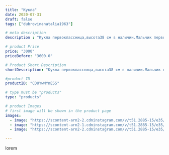 ```yaml
---
title: "Кукла"
date: 2020-07-31
draft: false
tags: ["dubrovinanatalia1963"]

# meta description
description : "Кукла первоклассница,высота38 см в наличии.Мальчик первоклассник в процессе изготовления.По вопросам приобретения обращаться в директ."

# product Price
price: "3000"
priceBefore: "3600.0"

# Product Short Description
shortDescription: "Кукла первоклассница,высота38 см в наличии.Мальчик первоклассник в процессе изготовления.По вопросам приобретения обращаться в директ."

#product ID
productID: "CDUYwMYnESS"

# type must be "products"
type: "products"

# product Images
# first image will be shown in the product page
images:
  - image: "https://scontent-arn2-2.cdninstagram.com/v/t51.2885-15/e35/116284035_283449486273692_9112192908653702002_n.jpg?_nc_ht=scontent-arn2-2.cdninstagram.com&_nc_cat=108&_nc_ohc=B6gWF7sjJQkAX-Pmx9n&se=7&tp=1&oh=deb168fb2598d8cff82a50e378085729&oe=606031A4&ig_cache_key=MjM2NTYyNDU2NjgyNjM3MzI2MA%3D%3D.2"
  - image: "https://scontent-arn2-1.cdninstagram.com/v/t51.2885-15/e35/116335366_722099771691202_7819992238306778493_n.jpg?_nc_ht=scontent-arn2-1.cdninstagram.com&_nc_cat=110&_nc_ohc=KWmhU2SBqWQAX-P49Hm&se=7&tp=1&oh=e2009131aaa7f1ad85b8fbdd704dddc3&oe=605DAC0C&ig_cache_key=MjM2NTYyNDU2Njg1OTg1NDE1Nw%3D%3D.2"
  - image: "https://scontent-arn2-2.cdninstagram.com/v/t51.2885-15/e35/116204756_3414634078594596_6126569774972393376_n.jpg?_nc_ht=scontent-arn2-2.cdninstagram.com&_nc_cat=100&_nc_ohc=IvfUTg9up5gAX-XkBxF&se=7&tp=1&oh=4a07ab02b86165998c80ae859cb607ca&oe=605EE049&ig_cache_key=MjM2NTYyNDU2Njg0MzEyNzYxNQ%3D%3D.2"

---
```

lorem

